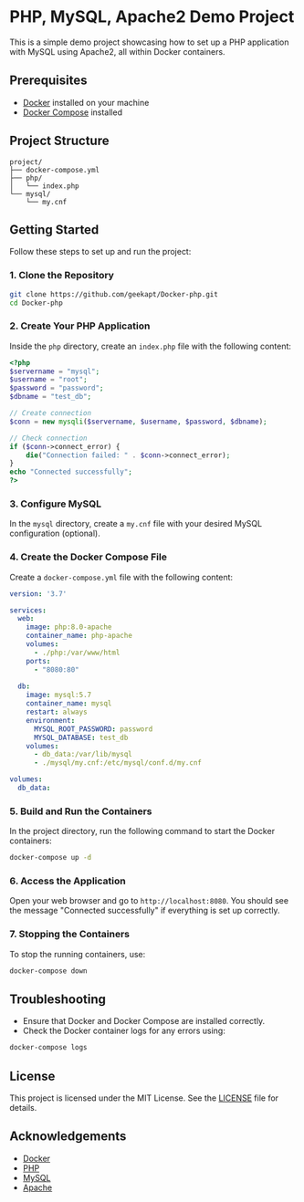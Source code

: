 # PHP, MySQL, Apache2 Demo Project

This is a simple demo project showcasing how to set up a PHP application with MySQL using Apache2, all within Docker containers.

## Prerequisites

- [Docker](https://www.docker.com/get-started) installed on your machine
- [Docker Compose](https://docs.docker.com/compose/install/) installed

## Project Structure

```
project/
├── docker-compose.yml
├── php/
│   └── index.php
└── mysql/
    └── my.cnf
```

## Getting Started

Follow these steps to set up and run the project:

### 1. Clone the Repository

```bash
git clone https://github.com/geekapt/Docker-php.git
cd Docker-php
```

### 2. Create Your PHP Application

Inside the `php` directory, create an `index.php` file with the following content:

```php
<?php
$servername = "mysql";
$username = "root";
$password = "password";
$dbname = "test_db";

// Create connection
$conn = new mysqli($servername, $username, $password, $dbname);

// Check connection
if ($conn->connect_error) {
    die("Connection failed: " . $conn->connect_error);
}
echo "Connected successfully";
?>
```

### 3. Configure MySQL

In the `mysql` directory, create a `my.cnf` file with your desired MySQL configuration (optional).

### 4. Create the Docker Compose File

Create a `docker-compose.yml` file with the following content:

```yaml
version: '3.7'

services:
  web:
    image: php:8.0-apache
    container_name: php-apache
    volumes:
      - ./php:/var/www/html
    ports:
      - "8080:80"
  
  db:
    image: mysql:5.7
    container_name: mysql
    restart: always
    environment:
      MYSQL_ROOT_PASSWORD: password
      MYSQL_DATABASE: test_db
    volumes:
      - db_data:/var/lib/mysql
      - ./mysql/my.cnf:/etc/mysql/conf.d/my.cnf

volumes:
  db_data:
```

### 5. Build and Run the Containers

In the project directory, run the following command to start the Docker containers:

```bash
docker-compose up -d
```

### 6. Access the Application

Open your web browser and go to `http://localhost:8080`. You should see the message "Connected successfully" if everything is set up correctly.

### 7. Stopping the Containers

To stop the running containers, use:

```bash
docker-compose down
```

## Troubleshooting

- Ensure that Docker and Docker Compose are installed correctly.
- Check the Docker container logs for any errors using:

```bash
docker-compose logs
```

## License

This project is licensed under the MIT License. See the [LICENSE](LICENSE) file for details.

## Acknowledgements

- [Docker](https://www.docker.com/)
- [PHP](https://www.php.net/)
- [MySQL](https://www.mysql.com/)
- [Apache](https://httpd.apache.org/)
